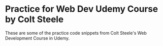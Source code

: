 # Practice for Web Dev Udemy Course by Colt Steele
These are some of the practice code snippets from Colt Steele's Web Development Course in Udemy.

